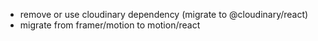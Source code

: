 - remove or use cloudinary dependency (migrate to @cloudinary/react)
- migrate from framer/motion to motion/react
